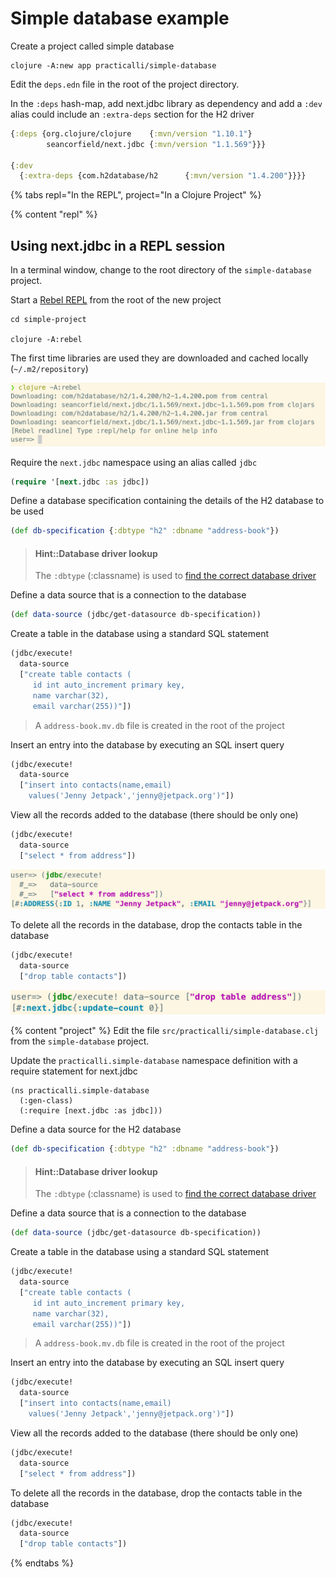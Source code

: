 # Simple database example
Create a project called simple database

```shell
clojure -A:new app practicalli/simple-database
```

Edit the `deps.edn` file in the root of the project directory.

In the `:deps` hash-map, add next.jdbc library as dependency and add a `:dev` alias could include an `:extra-deps` section for the H2 driver

```clojure
{:deps {org.clojure/clojure    {:mvn/version "1.10.1"}
        seancorfield/next.jdbc {:mvn/version "1.1.569"}}}

{:dev
  {:extra-deps {com.h2database/h2      {:mvn/version "1.4.200"}}}}
```


{% tabs repl="In the REPL", project="In a Clojure Project" %}

{% content "repl" %}
## Using next.jdbc in a REPL session
In a terminal window, change to the root directory of the `simple-database` project.

Start a [Rebel REPL](http://practicalli.github.io/clojure/clojure-tools/rebel-repl/) from the root of the new project

```shell
cd simple-project

clojure -A:rebel
```
The first time libraries are used they are downloaded and cached locally (`~/.m2/repository`)

![clojure webapps database repl simple database rebel dependencies](/images/clojure-webapps-database-repl-simple-database-rebel-dependencies.png)

Require the `next.jdbc` namespace using an alias called `jdbc`

```clojure
(require '[next.jdbc :as jdbc])
```

Define a database specification containing the details of the H2 database to be used

```clojure
(def db-specification {:dbtype "h2" :dbname "address-book"})
```

> #### Hint::Database driver lookup
> The `:dbtype` (:classname) is used to [find the correct database driver](https://github.com/seancorfield/next-jdbc/blob/develop/src/next/jdbc/connection.clj#L52-L123)


Define a data source that is a connection to the database

```clojure
(def data-source (jdbc/get-datasource db-specification))
```

Create a table in the database using a standard SQL statement

```clojure
(jdbc/execute!
  data-source
  ["create table contacts (
     id int auto_increment primary key,
     name varchar(32),
     email varchar(255))"])
```

> A `address-book.mv.db` file is created in the root of the project

Insert an entry into the database by executing an SQL insert query

```clojure
(jdbc/execute!
  data-source
  ["insert into contacts(name,email)
    values('Jenny Jetpack','jenny@jetpack.org')"])
```

View all the records added to the database (there should be only one)

```clojure
(jdbc/execute!
  data-source
  ["select * from address"])
```

![Clojure webapps database repl simple database execute select all](/images/clojure-webapps-database-repl-simple-database-execute-select.png)


To delete all the records in the database, drop the contacts table in the database

```clojure
(jdbc/execute!
  data-source
  ["drop table contacts"])
```

![Clojure webapps database repl simple database execute drop table](/images/clojure-webapps-database-repl-simple-database-execute-drop-table.png)


{% content "project" %}
Edit the file `src/practicalli/simple-database.clj` from the `simple-database` project.

Update the `practicalli.simple-database` namespace definition with a require statement for next.jdbc

```
(ns practicalli.simple-database
  (:gen-class)
  (:require [next.jdbc :as jdbc]))
```

Define a data source for the H2 database

```clojure
(def db-specification {:dbtype "h2" :dbname "address-book"})
```

> #### Hint::Database driver lookup
> The `:dbtype` (:classname) is used to [find the correct database driver](https://github.com/seancorfield/next-jdbc/blob/develop/src/next/jdbc/connection.clj#L52-L123)


Define a data source that is a connection to the database

```clojure
(def data-source (jdbc/get-datasource db-specification))
```

Create a table in the database using a standard SQL statement

```clojure
(jdbc/execute!
  data-source
  ["create table contacts (
     id int auto_increment primary key,
     name varchar(32),
     email varchar(255))"])
```

> A `address-book.mv.db` file is created in the root of the project

Insert an entry into the database by executing an SQL insert query

```clojure
(jdbc/execute!
  data-source
  ["insert into contacts(name,email)
    values('Jenny Jetpack','jenny@jetpack.org')"])
```

View all the records added to the database (there should be only one)

```clojure
(jdbc/execute!
  data-source
  ["select * from address"])
```

To delete all the records in the database, drop the contacts table in the database

```clojure
(jdbc/execute!
  data-source
  ["drop table contacts"])
```




{% endtabs %}
